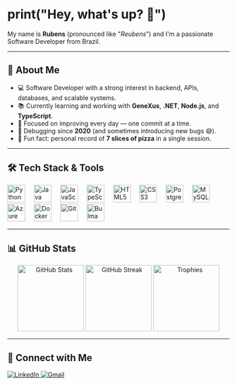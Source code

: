 <h1 align="left">print("Hey, what's up? 👋")</h1>

<p align="left">
  My name is <b>Rubens</b> (pronounced like "<i>Reubens</i>") and I'm a passionate Software Developer from Brazil.
</p>

---

## 🚀 About Me

- 💻 Software Developer with a strong interest in backend, APIs, databases, and scalable systems.  
- 📚 Currently learning and working with **GeneXus**, **.NET**, **Node.js**, and **TypeScript**.  
- 🎯 Focused on improving every day — one commit at a time.  
- 🐞 Debugging since **2020** (and sometimes introducing new bugs 😅).  
- 🍕 Fun fact: personal record of **7 slices of pizza** in a single session.  

---

## 🛠️ Tech Stack & Tools

<div align="left">
  <img src="https://cdn.jsdelivr.net/gh/devicons/devicon/icons/python/python-original.svg" height="40" alt="Python"/>
  <img width="12"/>
  <img src="https://cdn.jsdelivr.net/gh/devicons/devicon/icons/java/java-original.svg" height="40" alt="Java"/>
  <img width="12"/>
  <img src="https://cdn.jsdelivr.net/gh/devicons/devicon/icons/javascript/javascript-original.svg" height="40" alt="JavaScript"/>
  <img width="12"/>
  <img src="https://cdn.jsdelivr.net/gh/devicons/devicon/icons/typescript/typescript-original.svg" height="40" alt="TypeScript"/>
  <img width="12"/>
  <img src="https://cdn.jsdelivr.net/gh/devicons/devicon/icons/html5/html5-original.svg" height="40" alt="HTML5"/>
  <img width="12"/>
  <img src="https://cdn.jsdelivr.net/gh/devicons/devicon/icons/css3/css3-original.svg" height="40" alt="CSS3"/>
  <img width="12"/>
  <img src="https://cdn.jsdelivr.net/gh/devicons/devicon/icons/postgresql/postgresql-original.svg" height="40" alt="PostgreSQL"/>
  <img width="12"/>
  <img src="https://cdn.jsdelivr.net/gh/devicons/devicon/icons/mysql/mysql-original.svg" height="40" alt="MySQL"/>
  <img width="12"/>
  <img src="https://cdn.jsdelivr.net/gh/devicons/devicon/icons/azure/azure-original.svg" height="40" alt="Azure"/>
  <img width="12"/>
  <img src="https://cdn.jsdelivr.net/gh/devicons/devicon/icons/docker/docker-original.svg" height="40" alt="Docker"/>
  <img width="12"/>
  <img src="https://cdn.jsdelivr.net/gh/devicons/devicon/icons/git/git-original.svg" height="40" alt="Git"/>
  <img width="12"/>
  <img src="https://cdn.jsdelivr.net/gh/devicons/devicon/icons/bulma/bulma-plain.svg" height="40" alt="Bulma"/>
</div>

---

## 📊 GitHub Stats

<div align="center">
  <img src="https://github-readme-stats.vercel.app/api?username=rubensantoniorosa2704&show_icons=true&theme=dracula&count_private=true" height="150" alt="GitHub Stats"/>
  <img src="https://streak-stats.demolab.com?user=rubensantoniorosa2704&theme=dracula&hide_border=false" height="150" alt="GitHub Streak"/>
  <img src="https://github-profile-trophy.vercel.app/?username=rubensantoniorosa2704&theme=dracula&no-frame=true&row=1&column=4" height="150" alt="Trophies"/>
</div>

---

## 🔗 Connect with Me

<p align="left">
  <a href="https://www.linkedin.com/in/rubens-rosa-a927081b4" target="_blank">
    <img src="https://img.shields.io/badge/LinkedIn-0A66C2?style=for-the-badge&logo=linkedin&logoColor=white" alt="LinkedIn"/>
  </a>
  <a href="mailto:rubensrosaneto27@gmail.com">
    <img src="https://img.shields.io/badge/Gmail-D14836?style=for-the-badge&logo=gmail&logoColor=white" alt="Gmail"/>
  </a>
</p>
